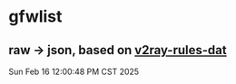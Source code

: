 # gfwlist
## raw -> json, based on [v2ray-rules-dat](https://github.com/Loyalsoldier/v2ray-rules-dat)
Sun Feb 16 12:00:48 PM CST 2025

